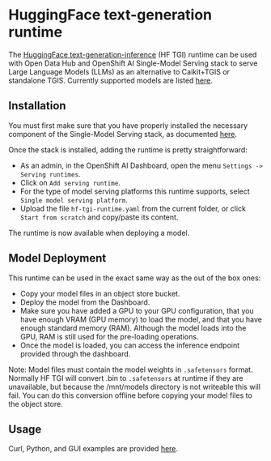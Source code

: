 # HuggingFace text-generation runtime

The [HuggingFace text-generation-inference](https://github.com/huggingface/text-generation-inference) (HF TGI) runtime can be used with Open Data Hub and OpenShift AI Single-Model Serving stack to serve Large Language Models (LLMs) as an alternative to Caikit+TGIS or standalone TGIS. Currently supported models are listed [here](https://huggingface.co/docs/text-generation-inference/supported_models).

## Installation

You must first make sure that you have properly installed the necessary component of the Single-Model Serving stack, as documented [here](https://access.redhat.com/documentation/en-us/red_hat_openshift_ai_self-managed/2-latest/html/serving_models/serving-large-language-models_serving-large-language-models#about-the-single-model-serving-platform_serving-large-language-models).

Once the stack is installed, adding the runtime is pretty straightforward:

- As an admin, in the OpenShift AI Dashboard, open the menu `Settings -> Serving runtimes`.
- Click on `Add serving runtime`.
- For the type of model serving platforms this runtime supports, select `Single model serving platform`.
- Upload the file `hf-tgi-runtime.yaml` from the current folder, or click `Start from scratch` and copy/paste its content.

The runtime is now available when deploying a model.

## Model Deployment

This runtime can be used in the exact same way as the out of the box ones:

- Copy your model files in an object store bucket.
- Deploy the model from the Dashboard.
- Make sure you have added a GPU to your GPU configuration, that you have enough VRAM (GPU memory) to load the model, and that you have enough standard memory (RAM). Although the model loads into the GPU, RAM is still used for the pre-loading operations.
- Once the model is loaded, you can access the inference endpoint provided through the dashboard.

Note: Model files must contain the model weights in `.safetensors` format. Normally HF TGI will convert .bin to `.safetensors` at runtime if they are unavailable, but because the /mnt/models directory is not writeable this will fail. You can do this conversion offline before copying your model files to the object store.

## Usage

Curl, Python, and GUI  examples are provided [here](https://huggingface.co/docs/text-generation-inference/basic_tutorials/consuming_tgi).
